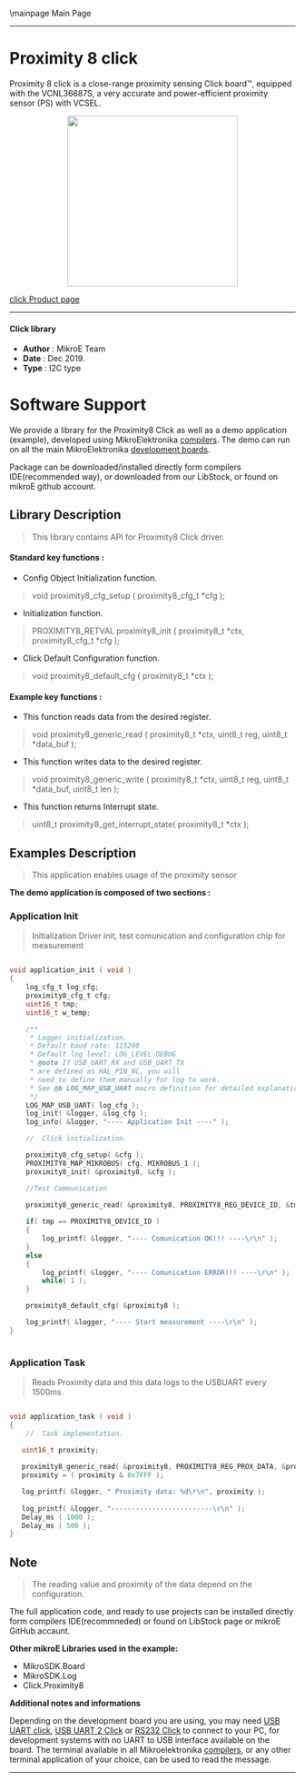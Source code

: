 \mainpage Main Page
 
 

---
# Proximity 8 click

Proximity 8 click is a close-range proximity sensing Click board™, equipped with the VCNL36687S, a very accurate and power-efficient proximity sensor (PS) with VCSEL.

<p align="center">
  <img src="https://download.mikroe.com/images/click_for_ide/proximity8_click.png" height=300px>
</p>

[click Product page](https://www.mikroe.com/proximity-8-click)

---


#### Click library 

- **Author**        : MikroE Team
- **Date**          : Dec 2019.
- **Type**          : I2C type


# Software Support

We provide a library for the Proximity8 Click 
as well as a demo application (example), developed using MikroElektronika 
[compilers](https://shop.mikroe.com/compilers). 
The demo can run on all the main MikroElektronika [development boards](https://shop.mikroe.com/development-boards).

Package can be downloaded/installed directly form compilers IDE(recommended way), or downloaded from our LibStock, or found on mikroE github account. 

## Library Description

> This library contains API for Proximity8 Click driver.

#### Standard key functions :

- Config Object Initialization function.
> void proximity8_cfg_setup ( proximity8_cfg_t *cfg ); 
 
- Initialization function.
> PROXIMITY8_RETVAL proximity8_init ( proximity8_t *ctx, proximity8_cfg_t *cfg );

- Click Default Configuration function.
> void proximity8_default_cfg ( proximity8_t *ctx );


#### Example key functions :

- This function reads data from the desired register.
> void proximity8_generic_read ( proximity8_t *ctx, uint8_t reg, uint8_t *data_buf );
 
- This function writes data to the desired register.
> void proximity8_generic_write ( proximity8_t *ctx, uint8_t reg, uint8_t *data_buf, uint8_t len );

- This function returns Interrupt state.
> uint8_t proximity8_get_interrupt_state( proximity8_t *ctx );

## Examples Description

> This application enables usage of the proximity sensor

**The demo application is composed of two sections :**

### Application Init 

> Initialization Driver init, test comunication and configuration chip for measurement
 
```c

void application_init ( void )
{
    log_cfg_t log_cfg;
    proximity8_cfg_t cfg;
    uint16_t tmp;
    uint16_t w_temp;

    /** 
     * Logger initialization.
     * Default baud rate: 115200
     * Default log level: LOG_LEVEL_DEBUG
     * @note If USB_UART_RX and USB_UART_TX 
     * are defined as HAL_PIN_NC, you will 
     * need to define them manually for log to work. 
     * See @b LOG_MAP_USB_UART macro definition for detailed explanation.
     */
    LOG_MAP_USB_UART( log_cfg );
    log_init( &logger, &log_cfg );
    log_info( &logger, "---- Application Init ----" );

    //  Click initialization.

    proximity8_cfg_setup( &cfg );
    PROXIMITY8_MAP_MIKROBUS( cfg, MIKROBUS_1 );
    proximity8_init( &proximity8, &cfg );

    //Test Communication
    
    proximity8_generic_read( &proximity8, PROXIMITY8_REG_DEVICE_ID, &tmp );

    if( tmp == PROXIMITY8_DEVICE_ID )
    {
        log_printf( &logger, "---- Comunication OK!!! ----\r\n" );
    }
    else
    {
        log_printf( &logger, "---- Comunication ERROR!!! ----\r\n" );
        while( 1 );
    }

    proximity8_default_cfg( &proximity8 );

    log_printf( &logger, "---- Start measurement ----\r\n" );
}
  
```

### Application Task

> Reads Proximity data and this data logs to the USBUART every 1500ms.

```c

void application_task ( void )
{
    //  Task implementation.

   uint16_t proximity;
   
   proximity8_generic_read( &proximity8, PROXIMITY8_REG_PROX_DATA, &proximity );
   proximity = ( proximity & 0x7FFF );

   log_printf( &logger, " Proximity data: %d\r\n", proximity );
   
   log_printf( &logger, "-------------------------\r\n" );
   Delay_ms ( 1000 );
   Delay_ms ( 500 );
} 

```

## Note

> The reading value and proximity of the data depend on the configuration.

The full application code, and ready to use projects can be  installed directly form compilers IDE(recommneded) or found on LibStock page or mikroE GitHub accaunt.

**Other mikroE Libraries used in the example:** 

- MikroSDK.Board
- MikroSDK.Log
- Click.Proximity8

**Additional notes and informations**

Depending on the development board you are using, you may need 
[USB UART click](https://shop.mikroe.com/usb-uart-click), 
[USB UART 2 Click](https://shop.mikroe.com/usb-uart-2-click) or 
[RS232 Click](https://shop.mikroe.com/rs232-click) to connect to your PC, for 
development systems with no UART to USB interface available on the board. The 
terminal available in all Mikroelektronika 
[compilers](https://shop.mikroe.com/compilers), or any other terminal application 
of your choice, can be used to read the message.



---
